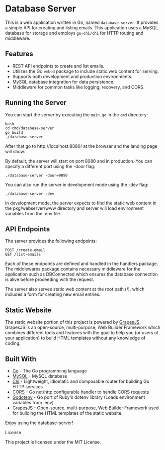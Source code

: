 # Database Server

This is a web application written in Go, named `database-server`. It provides a simple API for creating and listing emails. This application uses a MySQL database for storage and employs `go-chi/chi` for HTTP routing and middleware.

## Features

- REST API endpoints to create and list emails.
- Utilizes the Go `embed` package to include static web content for serving.
- Supports both development and production environments.
- MySQL database integration for data persistence.
- Middleware for common tasks like logging, recovery, and CORS.

## Running the Server

You can start the server by executing the `main.go` in the `cmd` directory:

```
bash
cd cmd/database-server
go build
./database-server
```

After that go to http://localhost:8080/ at the browser and the landing page will show.

By default, the server will start on port 8080 and in production. You can specify a different port using the -door flag:

```
./database-server -door=9090
```

You can also run the server in development mode using the -dev flag:

```
./database-server -dev
```

In development mode, the server expects to find the static web content in the pkg/webserver/www directory and server will load environment variables from the .env file.

## API Endpoints

The server provides the following endpoints:

    POST /create-email
    GET /list-emails

Each of these endpoints are defined and handled in the handlers package. The middlewares package contains necessary middleware for the application such as DBConnected which ensures the database connection is alive before proceeding with the request.

The server also serves static web content at the root path (/), which includes a form for creating new email entries.

## Static Website

The static website portion of this project is powered by [GrapesJS](https://grapesjs.com/demo.html). GrapesJS is an open-source, multi-purpose, Web Builder Framework which combines different tools and features with the goal to help you (or users of your application) to build HTML templates without any knowledge of coding.



## Built With

- [Go](https://golang.org/) - The Go programming language
- [MySQL](https://www.mysql.com/) - MySQL database
- [Chi](https://github.com/go-chi/chi) - Lightweight, idiomatic and composable router for building Go HTTP services
- [CORS](https://github.com/rs/cors) - Go net/http configurable handler to handle CORS requests
- [Godotenv](https://github.com/joho/godotenv) - Go port of Ruby's dotenv library (Loads environment variables from .env)
- [GrapesJS](https://grapesjs.com/) - Open-source, multi-purpose, Web Builder Framework used for building the HTML templates of the static website.


Enjoy using the database-server!


License

This project is licensed under the MIT License.
